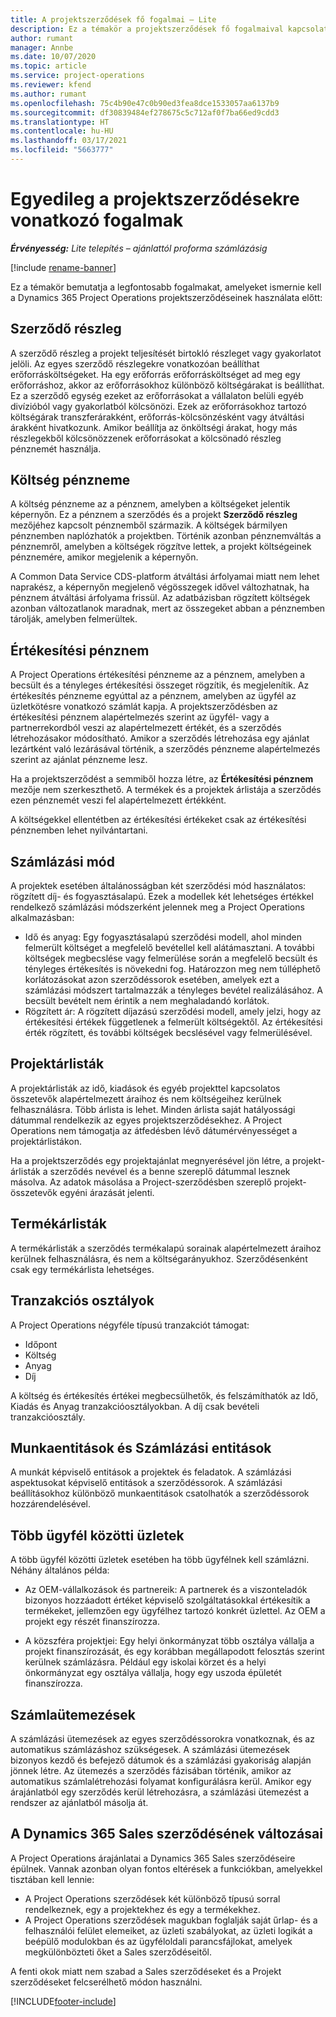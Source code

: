 ```yaml
---
title: A projektszerződések fő fogalmai – Lite
description: Ez a témakör a projektszerződések fő fogalmaival kapcsolatos információkat tartalmaz.
author: rumant
manager: Annbe
ms.date: 10/07/2020
ms.topic: article
ms.service: project-operations
ms.reviewer: kfend
ms.author: rumant
ms.openlocfilehash: 75c4b90e47c0b90ed3fea8dce1533057aa6137b9
ms.sourcegitcommit: df30839484ef278675c5c712af0f7ba66ed9cdd3
ms.translationtype: HT
ms.contentlocale: hu-HU
ms.lasthandoff: 03/17/2021
ms.locfileid: "5663777"
---
```

# <a name="concepts-unique-to-project-contracts"></a>Egyedileg a projektszerződésekre vonatkozó fogalmak

_**Érvényesség:** Lite telepítés – ajánlattól proforma számlázásig_

[!include [rename-banner](~/includes/cc-data-platform-banner.md)]

Ez a témakör bemutatja a legfontosabb fogalmakat, amelyeket ismernie kell a Dynamics 365 Project Operations projektszerződéseinek használata előtt:

## <a name="contracting-unit"></a>Szerződő részleg

A szerződő részleg a projekt teljesítését birtokló részleget vagy gyakorlatot jelöli. Az egyes szerződő részlegekre vonatkozóan beállíthat erőforrásköltségeket. Ha egy erőforrás erőforrásköltséget ad meg egy erőforráshoz, akkor az erőforrásokhoz különböző költségárakat is beállíthat. Ez a szerződő egység ezeket az erőforrásokat a vállalaton belüli egyéb divízióból vagy gyakorlatból kölcsönözi. Ezek az erőforrásokhoz tartozó költségárak transzferárakként, erőforrás-kölcsönzésként vagy átváltási árakként hivatkozunk. Amikor beállítja az önköltségi árakat, hogy más részlegekből kölcsönözzenek erőforrásokat a kölcsönadó részleg pénznemét használja.

## <a name="cost-currency"></a>Költség pénzneme

A költség pénzneme az a pénznem, amelyben a költségeket jelentik képernyőn. Ez a pénznem a szerződés és a projekt **Szerződő részleg** mezőjéhez kapcsolt pénznemből származik. A költségek bármilyen pénznemben naplózhatók a projektben. Történik azonban pénznemváltás a pénznemről, amelyben a költségek rögzítve lettek, a projekt költségeinek pénznemére, amikor megjelenik a képernyőn.

A Common Data Service CDS-platform átváltási árfolyamai miatt nem lehet naprakész, a képernyőn megjelenő végösszegek idővel változhatnak, ha pénznem átváltási árfolyama frissül. Az adatbázisban rögzített költségek azonban változatlanok maradnak, mert az összegeket abban a pénznemben tárolják, amelyben felmerültek.

## <a name="sales-currency"></a>Értékesítési pénznem

A Project Operations értékesítési pénzneme az a pénznem, amelyben a becsült és a tényleges értékesítési összeget rögzítik, és megjelenítik. Az értékesítés pénzneme egyúttal az a pénznem, amelyben az ügyfél az üzletkötésre vonatkozó számlát kapja. A projektszerződésben az értékesítési pénznem alapértelmezés szerint az ügyfél- vagy a partnerrekordból veszi az alapértelmezett értékét, és a szerződés létrehozásakor módosítható. Amikor a szerződés létrehozása egy ajánlat lezártként való lezárásával történik, a szerződés pénzneme alapértelmezés szerint az ajánlat pénzneme lesz.

Ha a projektszerződést a semmiből hozza létre, az **Értékesítési pénznem** mezője nem szerkeszthető. A termékek és a projektek árlistája a szerződés ezen pénznemét veszi fel alapértelmezett értékként.

A költségekkel ellentétben az értékesítési értékeket csak az értékesítési pénznemben lehet nyilvántartani.

## <a name="billing-method"></a>Számlázási mód

A projektek esetében általánosságban két szerződési mód használatos: rögzített díj- és fogyasztásalapú. Ezek a modellek két lehetséges értékkel rendelkező számlázási módszerként jelennek meg a Project Operations alkalmazásban:

- Idő és anyag: Egy fogyasztásalapú szerződési modell, ahol minden felmerült költséget a megfelelő bevétellel kell alátámasztani. A további költségek megbecslése vagy felmerülése során a megfelelő becsült és tényleges értékesítés is növekedni fog. Határozzon meg nem túlléphető korlátozásokat azon szerződéssorok esetében, amelyek ezt a számlázási módszert tartalmazzák a tényleges bevétel realizálásához. A becsült bevételt nem érintik a nem meghaladandó korlátok.
- Rögzített ár: A rögzített díjazású szerződési modell, amely jelzi, hogy az értékesítési értékek függetlenek a felmerült költségektől. Az értékesítési érték rögzített, és további költségek becslésével vagy felmerülésével.

## <a name="project-price-lists"></a>Projektárlisták

A projektárlisták az idő, kiadások és egyéb projekttel kapcsolatos összetevők alapértelmezett áraihoz és nem költségeihez kerülnek felhasználásra. Több árlista is lehet. Minden árlista saját hatályossági dátummal rendelkezik az egyes projektszerződésekhez. A Project Operations nem támogatja az átfedésben lévő dátumérvényességet a projektárlistákon.

Ha a projektszerződés egy projektajánlat megnyerésével jön létre, a projekt-árlisták a szerződés nevével és a benne szereplő dátummal lesznek másolva. Az adatok másolása a Project-szerződésben szereplő projekt-összetevők egyéni árazását jelenti.

## <a name="product-price-lists"></a>Termékárlisták

A termékárlisták a szerződés termékalapú sorainak alapértelmezett áraihoz kerülnek felhasználásra, és nem a költségarányukhoz. Szerződésenként csak egy termékárlista lehetséges.

## <a name="transaction-classes"></a>Tranzakciós osztályok

A Project Operations négyféle típusú tranzakciót támogat:

- Időpont
- Költség
- Anyag
- Díj

A költség és értékesítés értékei megbecsülhetők, és felszámíthatók az Idő, Kiadás és Anyag tranzakcióosztályokban. A díj csak bevételi tranzakcióosztály.

## <a name="work-entities-and-billing-entities"></a>Munkaentitások és Számlázási entitások

A munkát képviselő entitások a projektek és feladatok. A számlázási aspektusokat képviselő entitások a szerződéssorok. A számlázási beállításokhoz különböző munkaentitások csatolhatók a szerződéssorok hozzárendelésével.

## <a name="multi-customer-deals"></a>Több ügyfél közötti üzletek

A több ügyfél közötti üzletek esetében ha több ügyfélnek kell számlázni. Néhány általános példa:

- Az OEM-vállalkozások és partnereik: A partnerek és a viszonteladók bizonyos hozzáadott értéket képviselő szolgáltatásokkal értékesítik a termékeket, jellemzően egy ügyfélhez tartozó konkrét üzlettel. Az OEM a projekt egy részét finanszírozza. 

- A közszféra projektjei: Egy helyi önkormányzat több osztálya vállalja a projekt finanszírozását, és egy korábban megállapodott felosztás szerint kerülnek számlázásra. Például egy iskolai körzet és a helyi önkormányzat egy osztálya vállalja, hogy egy uszoda épületét finanszírozza.

## <a name="invoice-schedules"></a>Számlaütemezések

A számlázási ütemezések az egyes szerződéssorokra vonatkoznak, és az automatikus számlázáshoz szükségesek. A számlázási ütemezések bizonyos kezdő és befejező dátumok és a számlázási gyakoriság alapján jönnek létre. Az ütemezés a szerződés fázisában történik, amikor az automatikus számlalétrehozási folyamat konfigurálásra kerül. Amikor egy árajánlatból egy szerződés kerül létrehozásra, a számlázási ütemezést a rendszer az ajánlatból másolja át.

## <a name="changes-from-the-dynamics-365-sales-contract"></a>A Dynamics 365 Sales szerződésének változásai

A Project Operations árajánlatai a Dynamics 365 Sales szerződéseire épülnek. Vannak azonban olyan fontos eltérések a funkciókban, amelyekkel tisztában kell lennie:

- A Project Operations szerződések két különböző típusú sorral rendelkeznek, egy a projektekhez és egy a termékekhez.
- A Project Operations szerződések magukban foglalják saját űrlap- és a felhasználói felület elemeiket, az üzleti szabályokat, az üzleti logikát a beépülő modulokban és az ügyféloldali parancsfájlokat, amelyek megkülönbözteti őket a Sales szerződéseitől.

A fenti okok miatt nem szabad a Sales szerződéseket és a Projekt szerződéseket felcserélhető módon használni.


[!INCLUDE[footer-include](../../includes/footer-banner.md)]
